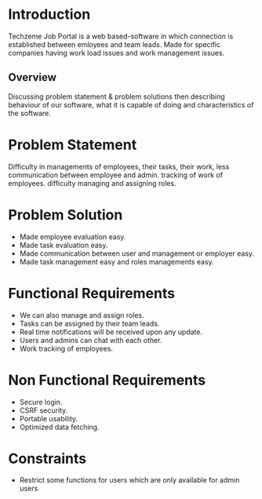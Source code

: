 # Introduction

Techzeme Job Portal is a web based-software in which connection is established between emloyees and team leads. Made for specific companies having work load issues and work management issues.

## Overview

Discussing problem statement & problem solutions then describing behaviour of our software, what it is capable of doing and characteristics of the software.

# Problem Statement

Difficulty in managements of employees, their tasks, their work, less communication between employee and admin. tracking of work of employees. difficulty managing and assigning roles.

# Problem Solution

- Made employee evaluation easy.
- Made task evaluation easy.
- Made communication between user and management or employer easy. 
- Made task management easy and roles managements easy.  

# Functional Requirements

- We can  also manage and assign roles. 
- Tasks can be assigned by their team leads. 
- Real time notifications will be received upon any update. 
- Users and admins can chat with each other.
- Work tracking of employees. 

# Non Functional Requirements

- Secure login. 
- CSRF security.
- Portable usability.
- Optimized data fetching.

# Constraints

- Restrict some functions for users which are only available for admin users